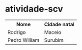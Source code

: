# atividade-scv

<table>
  <tr>
    <th>Nome</th>
    <th>Cidade natal</th>
  </tr>
  <tr>
    <td>Rodrigo</td>
    <td>Maceio</td>
  </tr>
   <tr>
    <td>Pedro William</td>
    <td>Surubim</td>
  </tr>
</table>
